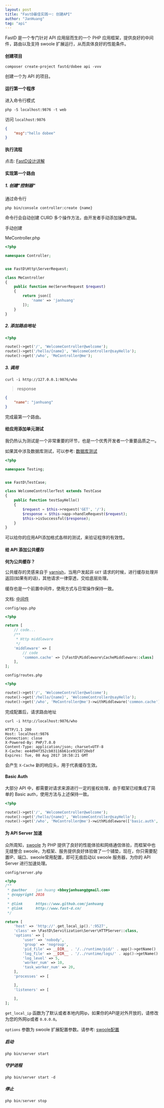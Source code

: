 ```yaml
---
layout: post
title: "FastD最佳实践一: 创建API"
author: "JanHuang"
tag: "api"
---
```


FastD 是一个专门针对 API 应用层而生的一个 PHP 应用框架，提供良好的中间件，路由以及支持 swoole 扩展运行，从而具体良好的性能条件。

#### 创建项目

```
composer create-project fastd/dobee api -vvv
```

创建一个为 API 的项目。

#### 运行第一个程序

进入命令行模式

```
php -S localhost:9876 -t web
```

访问 `localhost:9876`

```json
{
    "msg":"hello dobee"
}
```

#### 执行流程

点击: [FastD设计详解](http://fastdlabs.com/blog/2)

#### 实现第一个路由

##### 1. 创建"控制器"

通过命令行

```
php bin/console controller:create {name}
```

命令行会自动创建 CURD 多个操作方法，由开发者手动添加操作逻辑。

手动创建

MeController.php

```php
<?php

namespace Controller;


use FastD\Http\ServerRequest;

class MeController
{
    public function me(ServerRequest $request)
    {
        return json([
            'name' => 'janhuang'
        ]);
    }
}
```

##### 2. 添加路由地址

```php
<?php

route()->get('/', 'WelcomeController@welcome');
route()->get('/hello/{name}', 'WelcomeController@sayHello');
route()->get('/who', 'MeController@me');
```

##### 3. 调用

```
curl -i http://127.0.0.1:9876/who
```

> response

```json
{
    "name": "janhuang"
}
```

完成最第一个路由。

#### 给应用添加单元测试

我仍热认为测试是一个非常重要的环节，也是一个优秀开发者一个重要品质之一。

如果其中涉及数据库测试，可以参考: [数据库测试](https://github.com/JanHuang/fastD/blob/master/docs/zh_CN/3-6-testcase.md#数据库测试)

```php
<?php

namespace Testing;


use FastD\TestCase;

class WelcomeControllerTest extends TestCase
{
    public function testSayHello()
    {
        $request = $this->request('GET', '/');
        $response = $this->app->handleRequest($request);
        $this->isSuccessful($response);
    }
}
```

可以给你的应用API添加格式各样的测试，来验证程序的有效性。

#### 给 API 添加公共缓存

**何为公共缓存？**

公共缓存的灵感来自于 [varnish](https://varnish-cache.org/)，当用户发起非 `GET` 请求的时候，进行缓存处理并返回(如果有的话)，其他请求一律穿透，交给底层处理。

缓存也是一个前置中间件，使用方式与日常操作保持一致。

文档: [中间件](https://github.com/JanHuang/fastD/blob/master/docs/zh_CN/3-2-middleware.md)

`config/app.php`

```php
<?php

return [
    // code...
    /**
     * Http middleware
     */
    'middleware' => [
        // code
        'common.cache' => [\FastD\Middleware\CacheMiddleware::class]
    ],
];
```

`config/routes.php`

```php
<?php

route()->get('/', 'WelcomeController@welcome');
route()->get('/hello/{name}', 'WelcomeController@sayHello');
route()->get('/who', 'MeController@me')->withMiddleware('common.cache');
```

完成配置后，请求路由地址

```
curl -i http://localhost:9876/who

HTTP/1.1 200
Host: localhost:9876
Connection: close
X-Powered-By: PHP/7.0.0
Content-Type: application/json; charset=UTF-8
X-Cache: ee4d94f352cb03116b61ce9158720ebf
Expires: Tue, 08 Aug 2017 10:58:21 GMT
```

会产生 `X-Cache` 新的响应头，用于代表缓存生效。

#### Basic Auth

大部分 API 中，都需要对请求来源进行一定的鉴权处理，由于框架已经集成了简单的 Basic auth，使用方法与上述保持一致。

```php
<?php

route()->get('/', 'WelcomeController@welcome');
route()->get('/hello/{name}', 'WelcomeController@sayHello');
route()->get('/who', 'MeController@me')->withMiddleware(['basic.auth', 'common.cache']);
```

#### 为 API Server 加速

众所周知，[swoole](http://swoole.com/) 为 PHP 提供了良好的性能体验和网络通信体验，而框架中也无缝整合 swoole，为框架、服务提供良好体验做了一个铺垫，现在，你只需要配置IP、端口、swoole常用配置，即可无痕启动以 swoole 服务器，为你的 API Server 进行加速处理。

`config/server.php`

```php
<?php
/**
 * @author    jan huang <bboyjanhuang@gmail.com>
 * @copyright 2016
 *
 * @link      https://www.github.com/janhuang
 * @link      http://www.fast-d.cn/
 */

return [
    'host' => 'http://'.get_local_ip().':9527',
    'class' => \FastD\Servitization\Server\HTTPServer::class,
    'options' => [
        'user' => 'nobody',
        'group' => 'nogroup',
        'pid_file' => __DIR__ . '/../runtime/pid/' . app()->getName() . '.pid',
        'log_file' => __DIR__ . '/../runtime/logs/' . app()->getName() . '.pid',
        'log_level' => 5,
        'worker_num' => 10,
        'task_worker_num' => 20,
    ],
    'processes' => [

    ],
    'listeners' => [

    ],
];
```

`get_local_ip` 函数为了默认或者本地内网ip，如果你的API是对外开放的，请修改为您的外网ip或者 `0.0.0.0`。

`options` 参数为 swoole 扩展配置参数。请参考: [swoole配置](https://wiki.swoole.com/wiki/page/274.html)

##### 启动

```
php bin/server start
```

##### 守护进程

```
php bin/server start -d
```

##### 停止

```php
php bin/server stop
```
